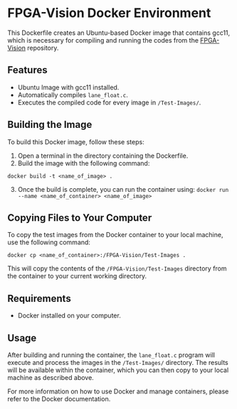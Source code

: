# FPGA-Vision Docker Environment

This Dockerfile creates an Ubuntu-based Docker image that contains gcc11, which is necessary for compiling and running the codes from the [FPGA-Vision](https://github.com/Marco-Winzker/FPGA-Vision) repository.

## Features

- Ubuntu Image with gcc11 installed.
- Automatically compiles `lane_float.c`.
- Executes the compiled code for every image in `/Test-Images/`.

## Building the Image

To build this Docker image, follow these steps:

1. Open a terminal in the directory containing the Dockerfile.
2. Build the image with the following command:

``
docker build -t <name_of_image> .
``

3. Once the build is complete, you can run the container using:
``
docker run --name <name_of_container> <name_of_image>
``

## Copying Files to Your Computer

To copy the test images from the Docker container to your local machine, use the following command:

``
docker cp <name_of_container>:/FPGA-Vision/Test-Images .
``

This will copy the contents of the `/FPGA-Vision/Test-Images` directory from the container to your current working directory.

## Requirements

- Docker installed on your computer.

## Usage

After building and running the container, the `lane_float.c` program will execute and process the images in the `/Test-Images/` directory. The results will be available within the container, which you can then copy to your local machine as described above.

For more information on how to use Docker and manage containers, please refer to the Docker documentation.
